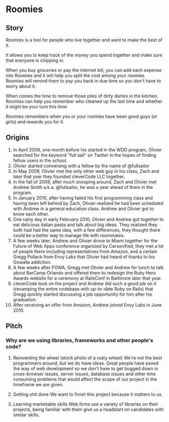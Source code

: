 # Roomies
## Story
Roomies is a tool for people who live together and want to make the best
of it.

It allows you to keep track of the money you spend together and make
sure that everyone is chipping in.

When you buy groceries or pay the internet bill, you can add each
expense into Roomies and it will help you split the cost among your
roomies. Roomies will remind them to pay you back in due time so you don't
have to worry about it. 

When comes the time to remove those piles of dirty dishes in the
kitchen, Roomies can help you remember who cleaned up the last time and
whether it might be your turn this time.

Roomies remembers when you or your roomies have been good guys (or
girls) and rewards you for it.

## Origins
1. In April 2009, one month before his started in the WDD program,
   Olivier searched for the keyword "full sail" on Twitter in the hopes
of finding fellow users in the school.
2. Olivier started conversing with a fellow by the name of @fullsailor
3. In May 2009, Olivier met the only other web guy in his class, Zach
   and later that year they founded cleverCode LLC together.
4. In the fall of 2009, after much snooping around, Zach and Olivier met
   Andrew Smith a.k.a. @fullsailor, he was a year ahead of them in the
program.
5. In January 2010, after having failed his first programming class and
   having been left behind by Zach, Olivier realized he had been
scheduled with Andrew in a general education class. Andrew and Olivier
got to know each other.
6. One rainy day in early February 2010, Olivier and Andrew got together
   to eat delicious italian pasta and talk about big ideas. They
realized they both had had the same idea, with a few differences, they
thought there could be a better way to manage life with roommates.
7. A few weeks later, Andrew and Olivier drove to Miami together for the
   Future of Web Apps conference organized by Carsonified, they met a
lot of people there including representatives from Amazon, and a certain
Gregg Pollack from Envy Labs that Olivier had heard of thanks to his
Gowalla addiction.
8. A few weeks after FOWA, Gregg met Olivier and Andrew for lunch to
   talk about BarCamp Orlando and offered them to redesign the Ruby Hero
Awards website for a ceremony at RailsConf in Baltimore later that year.
9. cleverCode took on the project and Andrew did such a good job on it
   (revamping the entire codebase with up-to-date Ruby on Rails) that
Gregg quickly started discussing a job opportunity for him after his
graduation.
10. After receiving an offer from Amazon, Andrew joined Envy Labs in
    June 2010.

## Pitch

### Why are we using libraries, frameworks and other people's code?
1. Reinventing the wheel (stock photo of a rusty wheel)
We're not the best programmers around, but we do have ideas. Great
people have paved the way of web development so we don't have to get
bogged down in cross-browser issues, server issues, database issues and
other time consuming problems that would affect the scope of our project
in the timeframe we are given.

2. Getting shit done
We want to finish this project because it matters to us.

3. Learning marketable skills
Web firms use a variety of libraries on their projects, being familiar
with them give us a headstart on candidates with similar skills.
